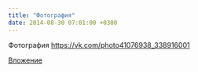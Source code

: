 ```yaml
---
title: "Фотография"
date: 2014-08-30 07:01:00 +0300
---
```


Фотография
https://vk.com/photo41076938_338916001

[Вложение](https://vk.com/photo41076938_338916001)
